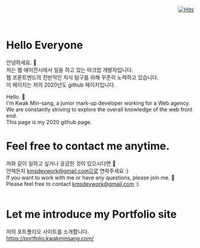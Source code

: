 <br>
<div align=right>

[![Hits](https://hits.seeyoufarm.com/api/count/incr/badge.svg?url=https%3A%2F%2Fgithub.com%2Fqkaxhfms&count_bg=%235E6FD3&title_bg=%23555555&icon=&icon_color=%23626262&title=hits&edge_flat=false)](https://hits.seeyoufarm.com)

</div>
<br>

# Hello Everyone

안녕하세요. 👋<br>
저는 웹 에이전시에서 일을 하고 있는 마크업 개발자입니다.<br>
웹 프론트엔드의 전반적인 지식 탐구를 위해 꾸준히 노력하고 있습니다.<br>
이 페이지는 저의 2020년도 github 페이지입니다.<br>

Hello. 👋<br>
I'm Kwak Min-sang, a junior mark-up developer working for a Web agency.<br>
We are constantly striving to explore the overall knowledge of the web front end.<br>
This page is my 2020 github page.
<br>

# Feel free to contact me anytime.

저와 같이 일하고 싶거나 궁금한 것이 있으시다면 💬<br>
언제든지 kmsdevwork@gmail.com으로 연락주세요 :)
<br>
If you want to work with me or have any questions, please join me. 💬<br>
Please feel free to contact kmsdevwork@gmail.com :)<br>
<br>

# Let me introduce my Portfolio site

저의 포트폴리오 사이트를 소개합니다.<br>
https://portfolio.kwakminsang.com/
